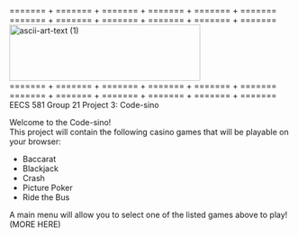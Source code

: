 ======= + ======= + ======= + ======= + ======= + =======  
======= + ======= + ======= + ======= + ======= + =======  
<img width="339" height="100" alt="ascii-art-text (1)" src="https://github.com/user-attachments/assets/fbf903dc-65c8-43c7-ade5-0b7c6e9570e7" />                                        
======= + ======= + ======= + ======= + ======= + =======  
======= + ======= + ======= + ======= + ======= + =======  
EECS 581 Group 21 Project 3: Code-sino  
  
Welcome to the Code-sino!  
This project will contain the following casino games that will be playable on your browser:  
* Baccarat
* Blackjack 
* Crash 
* Picture Poker
* Ride the Bus

A main menu will allow you to select one of the listed games above to play!  
(MORE HERE)  
